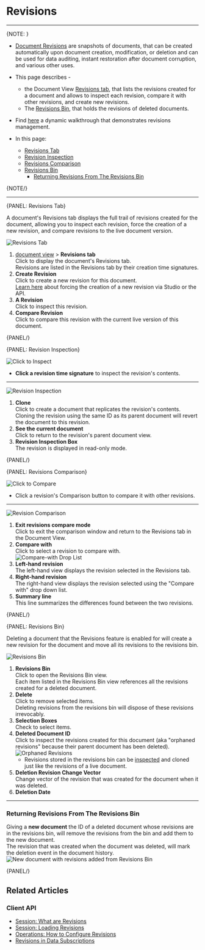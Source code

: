 # Revisions 
---

{NOTE: }

* [Document Revisions](../../../document-extensions/revisions/overview) 
  are snapshots of documents, that can be created automatically upon 
  document creation, modification, or deletion and can be used for data 
  auditing, instant restoration after document corruption, and various 
  other uses.  
* This page describes -  
   * the Document View [Revisions tab](../../../studio/database/document-extensions/revisions#revisions-tab), 
     that lists the revisions created for a document and allows to inspect 
     each revision, compare it with other revisions, and create new revisions.  
   * The [Revisions Bin](../../../studio/database/document-extensions/revisions#revisions-bin), 
     that holds the revisions of deleted documents.  
* Find [here](../../../document-extensions/revisions/overview#how-it-works) 
  a dynamic walkthrough that demonstrates revisions management.  

* In this page:
  * [Revisions Tab](../../../studio/database/document-extensions/revisions#revisions-tab)  
  * [Revision Inspection](../../../studio/database/document-extensions/revisions#revision-inspection)  
  * [Revisions Comparison](../../../studio/database/document-extensions/revisions#revisions-comparison)  
  * [Revisions Bin](../../../studio/database/document-extensions/revisions#revisions-bin)  
     * [Returning Revisions From The Revisions Bin](../../../studio/database/document-extensions/revisions#returning-revisions-from-the-revisions-bin)  

{NOTE/}

---

{PANEL: Revisions Tab}

A document's Revisions tab displays the full trail of revisions created for the document, 
allowing you to inspect each revision, force the creation of a new revision, and compare 
revisions to the live document version.  

![Revisions Tab](images/revisions/document-revisions.png "Revisions Tab")

1. [document view](../../../studio/database/documents/document-view) > **Revisions tab**  
   Click to display the document's Revisions tab.  
   Revisions are listed in the Revisions tab by their creation time signatures.  
2. **Create Revision**  
   Click to create a new revision for this document.  
   [Learn here](../../../document-extensions/revisions/overview#force-revision-creation) 
   about forcing the creation of a new revision via Studio or the API.  
3. **A Revision**  
   Click to inspect this revision.  
4. **Compare Revision**  
   Click to compare this revision with the current live version of this document.  

{PANEL/}

{PANEL: Revision Inspection}

![Click to Inspect](images/revisions/click-revision.png "Click to Inspect")

* **Click a revision time signature** to inspect the revision's contents.  

---

![Revision Inspection](images/revisions/revision-inspection.png "Revision Inspection")

1. **Clone**  
   Click to create a document that replicates the revision's contents.  
   Cloning the revision using the same ID as its parent document will revert the document to this revision.  
2. **See the current document**  
   Click to return to the revision's parent document view.  
3. **Revision Inspection Box**  
   The revision is displayed in read-only mode.  

{PANEL/}


{PANEL: Revisions Comparison}

![Click to Compare](images/revisions/click-to-compare.png "Click to Compare")

* Click a revision's Comparison button to compare it with other revisions.  

---

![Revision Comparison](images/revisions/revision-comparison.png "Revision Comparison")

1. **Exit revisions compare mode**  
   Click to exit the comparison window and return to the Revisions tab in the Document View.  
2. **Compare with**  
   Click to select a revision to compare with.  
   ![Compare-with Drop List](images/revisions/compare-with-drop-list.png "Compare-with Drop List")
3. **Left-hand revision**  
   The left-hand view displays the revision selected in the Revisions tab.  
4. **Right-hand revision**  
  The right-hand view displays the revision selected using the "Compare with" drop down list.  
5. **Summary line**  
  This line summarizes the differences found between the two revisions.  

{PANEL/}

{PANEL: Revisions Bin}

Deleting a document that the Revisions feature is enabled for will create 
a new revision for the document and move all its revisions to the revisions bin.  

![Revisions Bin](images/revisions/revisions-bin.png "Revisions Bin")

1. **Revisions Bin**  
   Click to open the Revisions Bin view.  
   Each item listed in the Revisions Bin view references all the revisions created for a deleted document.  
2. **Delete**  
   Click to remove selected items.  
   Deleting revisions from the revisions bin will dispose of these revisions irrevocably.  
3. **Selection Boxes**  
   Check to select items.  
4. **Deleted Document ID**  
   Click to inspect the revisions created for this document (aka "orphaned revisions" 
   because their parent document has been deleted).  
   ![Orphaned Revisions](images/revisions/orphaned-revisions.png "Orphaned Revisions")
     * Revisions stored in the revisions bin can be 
       [inspected](../../../studio/database/document-extensions/revisions#revision-inspection) 
       and cloned just like the revisions of a live document.  
5. **Deletion Revision Change Vector**  
   Change vector of the revision that was created for the document when it was deleted.  
6. **Deletion Date**  

---

### Returning Revisions From The Revisions Bin

Giving a **new document** the ID of a deleted document whose revisions are 
in the revisions bin, will remove the revisions from the bin and add them to 
the new document.  
The revision that was created when the document was deleted, will mark 
the deletion event in the document history.  
![New document with revisions added from Revisions Bin](images/revisions/returned-revisions.png "New document with revisions added from Revisions Bin")

{PANEL/}

## Related Articles

### Client API

- [Session: What are Revisions](../../document-extensions/revisions/client-api/session/what-are-revisions)  
- [Session: Loading Revisions](../../document-extensions/revisions/client-api/session/loading)  
- [Operations: How to Configure Revisions](../../document-extensions/revisions/client-api/operations/configure-revisions)  
- [Revisions in Data Subscriptions](../../client-api/data-subscriptions/advanced-topics/subscription-with-revisioning)  
